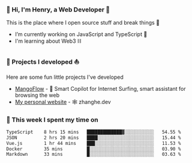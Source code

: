 <!-- [![Click to enter my website](https://github.com/zh30/zh30/assets/7930156/bb82b0df-3fb8-4136-8522-734cd2b27f6a)](https://blog.zhanghe.dev) -->

### 👋 Hi, I'm Henry, a Web Developer 🚀

This is the place where I open source stuff and break things :rofl:

- I’m currently working on JavaScript and TypeScript 🥢
- I'm learning about Web3 ⛓️

### 🔨 Projects I developed ⛵

Here are some fun little projects I've developed

- [MangoFlow](https://mangoflow.chat/) - 🥭 Smart Copilot for Internet Surfing, smart assistant for browsing the web
- [My personal website](https://zhanghe.dev) - 🕸️ zhanghe.dev

### 💪 This week I spent my time on

<!--START_SECTION:waka-->

```txt
TypeScript    8 hrs 15 mins   █████████████▓░░░░░░░░░░░   54.55 %
JSON          2 hrs 20 mins   ████░░░░░░░░░░░░░░░░░░░░░   15.44 %
Vue.js        1 hr 44 mins    ███░░░░░░░░░░░░░░░░░░░░░░   11.53 %
Docker        35 mins         █░░░░░░░░░░░░░░░░░░░░░░░░   03.90 %
Markdown      33 mins         █░░░░░░░░░░░░░░░░░░░░░░░░   03.63 %
```

<!--END_SECTION:waka-->
